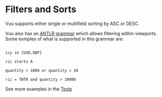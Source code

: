 # Filters and Sorts

Vuu supports either single or multifield sorting by ASC or DESC. 

Vuu also has an [ANTLR grammar](https://github.com/venuu-io/vuu/tree/master/vuu/src/main/antlr4/io/venuu/vuu/grammer) which allows filtering within viewports. 
Some exmples of what is supported in this grammar are:

```

ccy in [USD,GBP]

ric starts A

quantity > 1000 or quantity < 10

ric = TWTR and quantity > 10000
```

See more examples in the [Tests](https://github.com/venuu-io/vuu/blob/master/vuu/src/test/scala/io/venuu/vuu/core/filter/FilterGrammerTest.scala)




